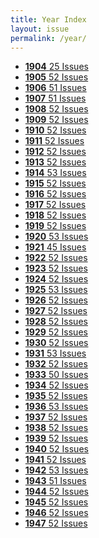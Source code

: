 ```yaml
---
title: Year Index
layout: issue
permalink: /year/
---
```


<ul class="taxonomy__index">
<li><a href="/year/1904"><strong>1904</strong> <span class="taxonomy__count">25 Issues</span></a></li>
<li><a href="/year/1905"><strong>1905</strong> <span class="taxonomy__count">52 Issues</span></a></li>
<li><a href="/year/1906"><strong>1906</strong> <span class="taxonomy__count">51 Issues</span></a></li>
<li><a href="/year/1907"><strong>1907</strong> <span class="taxonomy__count">51 Issues</span></a></li>
<li><a href="/year/1908"><strong>1908</strong> <span class="taxonomy__count">52 Issues</span></a></li>
<li><a href="/year/1909"><strong>1909</strong> <span class="taxonomy__count">52 Issues</span></a></li>
<li><a href="/year/1910"><strong>1910</strong> <span class="taxonomy__count">52 Issues</span></a></li>
<li><a href="/year/1911"><strong>1911</strong> <span class="taxonomy__count">52 Issues</span></a></li>
<li><a href="/year/1912"><strong>1912</strong> <span class="taxonomy__count">52 Issues</span></a></li>
<li><a href="/year/1913"><strong>1913</strong> <span class="taxonomy__count">52 Issues</span></a></li>
<li><a href="/year/1914"><strong>1914</strong> <span class="taxonomy__count">53 Issues</span></a></li>
<li><a href="/year/1915"><strong>1915</strong> <span class="taxonomy__count">52 Issues</span></a></li>
<li><a href="/year/1916"><strong>1916</strong> <span class="taxonomy__count">52 Issues</span></a></li>
<li><a href="/year/1917"><strong>1917</strong> <span class="taxonomy__count">52 Issues</span></a></li>
<li><a href="/year/1918"><strong>1918</strong> <span class="taxonomy__count">52 Issues</span></a></li>
<li><a href="/year/1919"><strong>1919</strong> <span class="taxonomy__count">52 Issues</span></a></li>
<li><a href="/year/1920"><strong>1920</strong> <span class="taxonomy__count">53 Issues</span></a></li>
<li><a href="/year/1921"><strong>1921</strong> <span class="taxonomy__count">45 Issues</span></a></li>
<li><a href="/year/1922"><strong>1922</strong> <span class="taxonomy__count">52 Issues</span></a></li>
<li><a href="/year/1923"><strong>1923</strong> <span class="taxonomy__count">52 Issues</span></a></li>
<li><a href="/year/1924"><strong>1924</strong> <span class="taxonomy__count">52 Issues</span></a></li>
<li><a href="/year/1925"><strong>1925</strong> <span class="taxonomy__count">53 Issues</span></a></li>
<li><a href="/year/1926"><strong>1926</strong> <span class="taxonomy__count">52 Issues</span></a></li>
<li><a href="/year/1927"><strong>1927</strong> <span class="taxonomy__count">52 Issues</span></a></li>
<li><a href="/year/1928"><strong>1928</strong> <span class="taxonomy__count">52 Issues</span></a></li>
<li><a href="/year/1929"><strong>1929</strong> <span class="taxonomy__count">52 Issues</span></a></li>
<li><a href="/year/1930"><strong>1930</strong> <span class="taxonomy__count">52 Issues</span></a></li>
<li><a href="/year/1931"><strong>1931</strong> <span class="taxonomy__count">53 Issues</span></a></li>
<li><a href="/year/1932"><strong>1932</strong> <span class="taxonomy__count">52 Issues</span></a></li>
<li><a href="/year/1933"><strong>1933</strong> <span class="taxonomy__count">50 Issues</span></a></li>
<li><a href="/year/1934"><strong>1934</strong> <span class="taxonomy__count">52 Issues</span></a></li>
<li><a href="/year/1935"><strong>1935</strong> <span class="taxonomy__count">52 Issues</span></a></li>
<li><a href="/year/1936"><strong>1936</strong> <span class="taxonomy__count">53 Issues</span></a></li>
<li><a href="/year/1937"><strong>1937</strong> <span class="taxonomy__count">52 Issues</span></a></li>
<li><a href="/year/1938"><strong>1938</strong> <span class="taxonomy__count">52 Issues</span></a></li>
<li><a href="/year/1939"><strong>1939</strong> <span class="taxonomy__count">52 Issues</span></a></li>
<li><a href="/year/1940"><strong>1940</strong> <span class="taxonomy__count">52 Issues</span></a></li>
<li><a href="/year/1941"><strong>1941</strong> <span class="taxonomy__count">52 Issues</span></a></li>
<li><a href="/year/1942"><strong>1942</strong> <span class="taxonomy__count">53 Issues</span></a></li>
<li><a href="/year/1943"><strong>1943</strong> <span class="taxonomy__count">51 Issues</span></a></li>
<li><a href="/year/1944"><strong>1944</strong> <span class="taxonomy__count">52 Issues</span></a></li>
<li><a href="/year/1945"><strong>1945</strong> <span class="taxonomy__count">52 Issues</span></a></li>
<li><a href="/year/1946"><strong>1946</strong> <span class="taxonomy__count">52 Issues</span></a></li>
<li><a href="/year/1947"><strong>1947</strong> <span class="taxonomy__count">52 Issues</span></a></li>
</ul>
